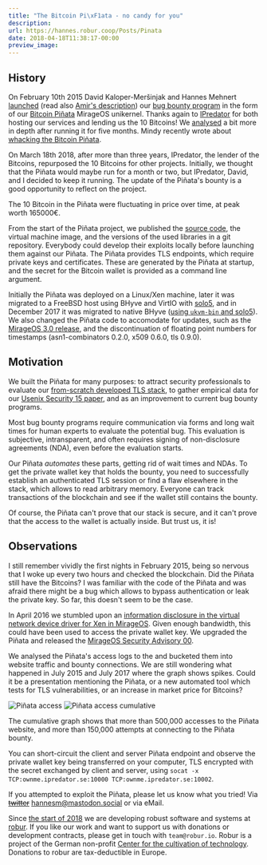 ```yaml
---
title: "The Bitcoin Pi\xF1ata - no candy for you"
description:
url: https://hannes.robur.coop/Posts/Pinata
date: 2018-04-18T11:38:17-00:00
preview_image:
---
```


<h2>History</h2>
<p>On February 10th 2015 David Kaloper-Mer&scaron;injak and Hannes Mehnert
<a href="https://mirage.io/announcing-bitcoin-pinata">launched</a> (read also <a href="http://amirchaudhry.com/bitcoin-pinata">Amir's
description</a>) our <a href="https://en.wikipedia.org/wiki/Bug_bounty_program">bug bounty
program</a> in the form of our
<a href="http://ownme.ipredator.se">Bitcoin Pi&ntilde;ata</a> MirageOS unikernel.  Thanks again to
<a href="https://ipredator.se">IPredator</a> for both hosting our services and lending us
the 10 Bitcoins!  We <a href="https://mirage.io/blog/bitcoin-pinata-results">analysed</a> a
bit more in depth after running it for five months.  Mindy recently wrote about
<a href="https://somerandomidiot.com/blog/2018/04/17/whacking-the-bitcoin-pinata/">whacking the Bitcoin
Pi&ntilde;ata</a>.</p>
<p>On March 18th 2018, after more than three years, IPredator, the lender of the Bitcoins, repurposed the 10 Bitcoins for other projects.  Initially, we thought that the Pi&ntilde;ata would maybe run for a month or two, but IPredator, David, and I decided to keep it running.  The update of the Pi&ntilde;ata's bounty is a good opportunity to reflect on the project.</p>
<p>The 10 Bitcoin in the Pi&ntilde;ata were fluctuating in price over time, at peak worth 165000&euro;.</p>
<p>From the start of the Pi&ntilde;ata project, we published the <a href="https://github.com/mirleft/btc-pinata">source code</a>, the virtual machine image, and the versions of the used libraries in a git repository.  Everybody could develop their exploits locally before launching them against our Pi&ntilde;ata.  The Pi&ntilde;ata provides TLS endpoints, which require private keys and certificates.  These are generated by the Pi&ntilde;ata at startup, and the secret for the Bitcoin wallet is provided as a command line argument.</p>
<p>Initially the Pi&ntilde;ata was deployed on a Linux/Xen machine, later it was migrated to a FreeBSD host using BHyve and VirtIO with <a href="https://github.com/solo5/solo5">solo5</a>, and in December 2017 it was migrated to native BHyve (<a href="https://hannes.robur.coop/Posts/Solo5">using <code>ukvm-bin</code> and solo5</a>).  We also changed the Pi&ntilde;ata code to accomodate for updates, such as the <a href="https://mirage.io/blog/announcing-mirage-30-release">MirageOS 3.0 release</a>, and the discontinuation of floating point numbers for timestamps (asn1-combinators 0.2.0, x509 0.6.0, tls 0.9.0).</p>
<h2>Motivation</h2>
<p>We built the Pi&ntilde;ata for many purposes: to attract security professionals to evaluate our <a href="https://mirage.io/blog/introducing-ocaml-tls">from-scratch developed TLS stack</a>, to gather empirical data for our <a href="https://www.usenix.org/conference/usenixsecurity15/technical-sessions/presentation/kaloper-mersinjak">Usenix Security 15 paper</a>, and as an improvement to current bug bounty programs.</p>
<p>Most bug bounty programs require communication via forms and long wait times for
human experts to evaluate the potential bug.  This evaluation is subjective,
intransparent, and often requires signing of non-disclosure agreements (NDA),
even before the evaluation starts.</p>
<p>Our Pi&ntilde;ata <em>automates</em> these parts, getting rid of wait times and NDAs.  To get
the private wallet key that holds the bounty, you need to successfully establish
an authenticated TLS session or find a flaw elsewhere in the stack, which allows
to read arbitrary memory.  Everyone can track transactions of the blockchain and
see if the wallet still contains the bounty.</p>
<p>Of course, the Pi&ntilde;ata can't prove that our stack is secure, and it can't prove
that the access to the wallet is actually inside.  But trust us, it is!</p>
<h2>Observations</h2>
<p>I still remember vividly the first nights in February 2015, being so nervous that I woke up every two hours and checked the blockchain.  Did the Pi&ntilde;ata still have the Bitcoins?  I was familiar with the code of the Pi&ntilde;ata and was afraid there might be a bug which allows to bypass authentication or leak the private key.  So far, this doesn't seem to be the case.</p>
<p>In April 2016 we stumbled upon an <a href="https://hannes.robur.coop/Posts/BadRecordMac">information disclosure in the virtual network
device driver for Xen in MirageOS</a>.  Given enough
bandwidth, this could have been used to access the private wallet key.  We
upgraded the Pi&ntilde;ata and released the <a href="https://mirage.io/blog/MSA00">MirageOS Security Advisory
00</a>.</p>
<p>We analysed the Pi&ntilde;ata's access logs to the and bucketed them into website traffic and bounty connections.  We are still wondering what happened in July 2015 and July 2017 where the graph shows spikes.  Could it be a presentation mentioning the Pi&ntilde;ata, or a new automated tool which tests for TLS vulnerabilities, or an increase in market price for Bitcoins?</p>
<p><img src="https://hannes.robur.coop/static/img/pinata_access_20180403.png" alt="Pi&ntilde;ata access"/> <img src="https://hannes.robur.coop/static/img/pinata_access_cumulative_20180403.png" alt="Pi&ntilde;ata access cumulative"/></p>
<p>The cumulative graph shows that more than 500,000 accesses to the Pi&ntilde;ata website, and more than 150,000 attempts at connecting to the Pi&ntilde;ata bounty.</p>
<p>You can short-circuit the client and server Pi&ntilde;ata endpoint and observe the private wallet key being transferred on your computer, TLS encrypted with the secret exchanged by client and server, using <code>socat -x TCP:ownme.ipredator.se:10000 TCP:ownme.ipredator.se:10002</code>.</p>
<p>If you attempted to exploit the Pi&ntilde;ata, please let us know what you tried!  Via
<strike><a href="https://twitter.com/h4nnes">twitter</a></strike>
<a href="http://mastodon.social/@hannesm">hannesm@mastodon.social</a> or via eMail.</p>
<p>Since <a href="https://hannes.robur.coop/Posts/DNS">the start of 2018</a> we are developing robust software and systems at <a href="http://robur.io">robur</a>.  If you like our work and want to support us with donations or development contracts, please get in touch with <code>team@robur.io</code>.  Robur is a project of the German non-profit <a href="https://techcultivation.org">Center for the cultivation of technology</a>.  Donations to robur are tax-deductible in Europe.</p>

